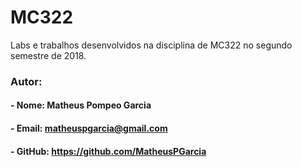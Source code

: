 # MC322
Labs e trabalhos desenvolvidos na disciplina de MC322 no segundo semestre de 2018.

### Autor:
  #### - Nome: Matheus Pompeo Garcia
  #### - Email: matheuspgarcia@gmail.com
  #### - GitHub: https://github.com/MatheusPGarcia
